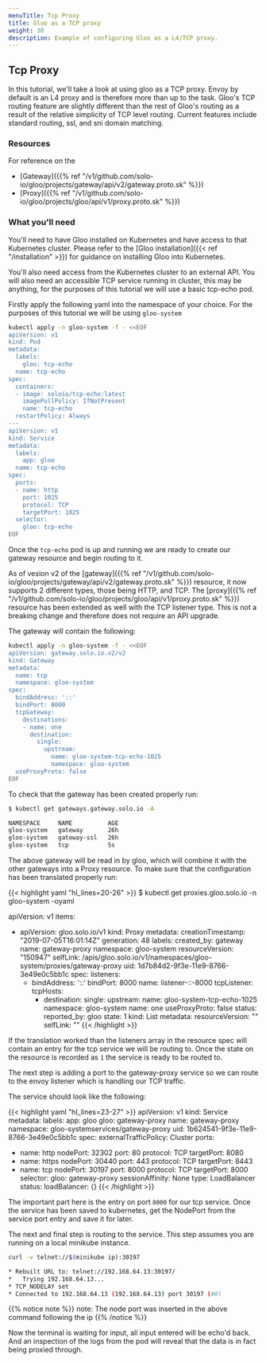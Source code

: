 ```yaml
---
menuTitle: Tcp Proxy
title: Gloo as a TCP proxy
weight: 30
description: Example of configuring Gloo as a L4/TCP proxy.
---
```




## Tcp Proxy

In this tutorial, we'll take a look at using gloo as a TCP proxy. Envoy by default is an L4 proxy and is therefore
more than up to the task. Gloo's TCP routing feature are slightly different than the rest of Gloo's routing as a result
of the relative simplicity of TCP level routing. Current features include standard routing, ssl, and sni domain matching.

### Resources 

For reference on  the 

- [Gateway]({{% ref "/v1/github.com/solo-io/gloo/projects/gateway/api/v2/gateway.proto.sk" %}})
- [Proxy]({{% ref "/v1/github.com/solo-io/gloo/projects/gloo/api/v1/proxy.proto.sk" %}})

### What you'll need

You'll need to have Gloo installed on Kubernetes and have access to that Kubernetes cluster. Please refer to the
[Gloo installation]({{< ref "/installation" >}}) for guidance on installing Gloo into Kubernetes.

You'll also need access from the Kubernetes cluster to an external API. You will also need an accessible TCP service running 
in cluster, this may be anything, for the purposes of this tutorial we will use a basic tcp-echo pod.

Firstly apply the following yaml into the namespace of your choice. For the purposes of this tutorial we will be using `gloo-system`

```bash
kubectl apply -n gloo-system -f - <<EOF
apiVersion: v1
kind: Pod
metadata:
  labels:
    gloo: tcp-echo
  name: tcp-echo
spec:
  containers:
  - image: soloio/tcp-echo:latest
    imagePullPolicy: IfNotPresent
    name: tcp-echo
  restartPolicy: Always
---
apiVersion: v1
kind: Service
metadata:
  labels:
    app: gloo
  name: tcp-echo
spec:
  ports:
  - name: http
    port: 1025
    protocol: TCP
    targetPort: 1025
  selector:
    gloo: tcp-echo
EOF
```

Once the `tcp-echo` pod is up and running we are ready to create our gateway resource and begin routing to it.

As of vesion v2 of the [gateway]({{% ref "/v1/github.com/solo-io/gloo/projects/gateway/api/v2/gateway.proto.sk" %}}) 
resource, it now supports 2 different types, those being HTTP, and TCP. 
The [proxy]({{% ref "/v1/github.com/solo-io/gloo/projects/gloo/api/v1/proxy.proto.sk" %}}) resource has been extended as well with
the TCP listener type. This is not a breaking change and therefore does not require an API upgrade. 

The gateway will contain the following: 
```bash
kubectl apply -n gloo-system -f - <<EOF
apiVersion: gateway.solo.io.v2/v2
kind: Gateway
metadata:
  name: tcp
  namespace: gloo-system
spec:
  bindAddress: '::'
  bindPort: 8000
  tcpGateway:
    destinations:
    - name: one
      destination:
        single:
          upstream:
            name: gloo-system-tcp-echo-1025
            namespace: gloo-system
  useProxyProto: false
EOF
```

To check that the gateway has been created properly run:
```bash
$ kubectl get gateways.gateway.solo.io -A

NAMESPACE     NAME          AGE
gloo-system   gateway       26h
gloo-system   gateway-ssl   26h
gloo-system   tcp           5s
```


The above gateway will be read in by gloo, which will combine it with the other gateways into a Proxy resource.
To make sure that the configuration has been translated properly run:

{{< highlight yaml "hl_lines=20-26" >}}
$ kubectl get proxies.gloo.solo.io -n gloo-system -oyaml

apiVersion: v1
items:
- apiVersion: gloo.solo.io/v1
  kind: Proxy
  metadata:
    creationTimestamp: "2019-07-05T16:01:14Z"
    generation: 48
    labels:
      created_by: gateway
    name: gateway-proxy
    namespace: gloo-system
    resourceVersion: "150947"
    selfLink: /apis/gloo.solo.io/v1/namespaces/gloo-system/proxies/gateway-proxy
    uid: 1d7b84d2-9f3e-11e9-8766-3e49e0c5bb1c
  spec:
    listeners:
    - bindAddress: '::'
      bindPort: 8000
      name: listener-::-8000
      tcpListener:
        tcpHosts:
        - destination:
            single:
              upstream:
                name: gloo-system-tcp-echo-1025
                namespace: gloo-system
          name: one
      useProxyProto: false
  status:
    reported_by: gloo
    state: 1
kind: List
metadata:
  resourceVersion: ""
  selfLink: ""
{{< /highlight >}}


If the translation worked than the listeners array in the resource spec will contain an entry for the tcp service we will be routing to.
Once the state on the resource is recorded as `1` the service is ready to be routed to.

The next step is adding a port to the gateway-proxy service so we can route to the envoy listener which is handling our TCP traffic.

The service should look like the following:

{{< highlight yaml "hl_lines=23-27" >}}
apiVersion: v1
kind: Service
metadata:
  labels:
    app: gloo
    gloo: gateway-proxy
  name: gateway-proxy
  namespace: gloo-systemservices/gateway-proxy
  uid: 1b624541-9f3e-11e9-8766-3e49e0c5bb1c
spec:
  externalTrafficPolicy: Cluster
  ports:
  - name: http
    nodePort: 32302
    port: 80
    protocol: TCP
    targetPort: 8080
  - name: https
    nodePort: 30440
    port: 443
    protocol: TCP
    targetPort: 8443
  - name: tcp
    nodePort: 30197
    port: 8000
    protocol: TCP
    targetPort: 8000
  selector:
    gloo: gateway-proxy
  sessionAffinity: None
  type: LoadBalancer
status:
  loadBalancer: {}
{{< /highlight >}}

The important part here is the entry on port `8000` for our tcp service. Once the service has been saved to kubernetes, get the NodePort from the
service port entry and save it for later.

The next and final step is routing to the service.
This step assumes you are running on a local minikube instance.
```bash
curl -v telnet://$(minikube ip):30197

* Rebuilt URL to: telnet://192.168.64.13:30197/
*   Trying 192.168.64.13...
* TCP_NODELAY set
* Connected to 192.168.64.13 (192.168.64.13) port 30197 (#0)

```

{{% notice note %}}
note: The node port was inserted in the above command following the ip
{{% /notice %}}


Now the terminal is waiting for input, all input entered will be echo'd back. And an inspection of the logs from the pod will reveal that the data
is in fact being proxied through.
